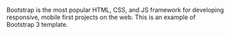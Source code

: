 Bootstrap is the most popular HTML, CSS, and JS framework for developing responsive, mobile first projects on the web.
This is an example of Bootstrap 3 template.